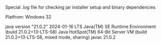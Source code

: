 Special .log file for checking jar installer setup and binary dependencies

Platfrom: Windows 32

java version "21.0.2" 2024-01-16 LTS
Java(TM) SE Runtime Environment (build 21.0.2+13-LTS-58)
Java HotSpot(TM) 64-Bit Server VM (build 21.0.2+13-LTS-58, mixed mode, sharing)
javac 21.0.2
